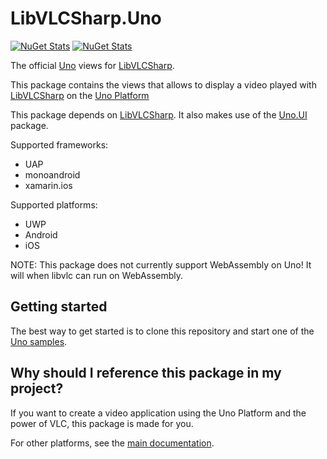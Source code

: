 # LibVLCSharp.Uno

[![NuGet Stats](https://img.shields.io/nuget/v/LibVLCSharp.Uno.svg)](https://www.nuget.org/packages/LibVLCSharp.Uno)
[![NuGet Stats](https://img.shields.io/nuget/dt/LibVLCSharp.Uno.svg)](https://www.nuget.org/packages/LibVLCSharp.Uno)

The official [Uno](https://github.com/unoplatform/uno) views for [LibVLCSharp](../LibVLCSharp/README.md).

This package contains the views that allows to display a video played with [LibVLCSharp](../LibVLCSharp/README.md) on the [Uno Platform](https://platform.uno/)

This package depends on [LibVLCSharp](../LibVLCSharp/README.md). It also makes use of the [Uno.UI](https://www.nuget.org/packages/Uno.UI) package.

Supported frameworks:

- UAP
- monoandroid
- xamarin.ios

Supported platforms:

- UWP
- Android
- iOS

NOTE: This package does not currently support WebAssembly on Uno! It will when libvlc can run on WebAssembly.

## Getting started

The best way to get started is to clone this repository and start one of the [Uno samples](../Samples/Uno).

## Why should I reference this package in my project?

If you want to create a video application using the Uno Platform and the power of VLC, this package is made for you.

For other platforms, see the [main documentation](../README.md).
